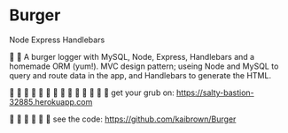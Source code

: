 # Burger
Node Express Handlebars

🍔 🍔 A burger logger with MySQL, Node, Express, Handlebars and a homemade ORM (yum!). MVC design pattern; useing Node and MySQL to query and route data in the app, and Handlebars to generate the HTML.

🍔 🍔 🍔 🍔 🍔 🍔 🍔 🍔 🍔 🍔 🍔 🍔 🍔 🍔 get your grub on: https://salty-bastion-32885.herokuapp.com

🍔 🍔 🍔 🍔 🍔 🍔 see the code: https://github.com/kaibrown/Burger
